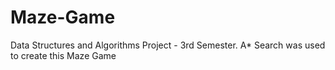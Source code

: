 # Maze-Game
Data Structures and Algorithms Project - 3rd Semester. A* Search was used to create this Maze Game
